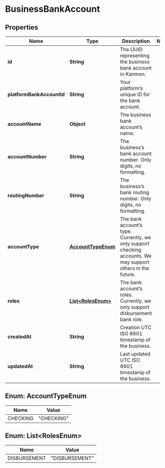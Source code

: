 

# BusinessBankAccount


## Properties

| Name | Type | Description | Notes |
|------------ | ------------- | ------------- | -------------|
|**id** | **String** | The UUID representing the business bank account in Kanmon. |  |
|**platformBankAccountId** | **String** | Your platform’s unique ID for the bank account. |  |
|**accountName** | **Object** | The business bank account’s name. |  |
|**accountNumber** | **String** | The business’s bank account number. Only digits, no formatting. |  |
|**routingNumber** | **String** | The business’s bank routing number. Only digits, no formatting. |  |
|**accountType** | [**AccountTypeEnum**](#AccountTypeEnum) | The bank account’s type. Currently, we only support checking accounts. We may support others in the future. |  |
|**roles** | [**List&lt;RolesEnum&gt;**](#List&lt;RolesEnum&gt;) | The bank account’s roles. Currently, we only support disbursement bank role. |  |
|**createdAt** | **String** | Creation UTC ISO 8601 timestamp of the business. |  |
|**updatedAt** | **String** | Last updated UTC ISO 8601 timestamp of the business. |  |



## Enum: AccountTypeEnum

| Name | Value |
|---- | -----|
| CHECKING | &quot;CHECKING&quot; |



## Enum: List&lt;RolesEnum&gt;

| Name | Value |
|---- | -----|
| DISBURSEMENT | &quot;DISBURSEMENT&quot; |



